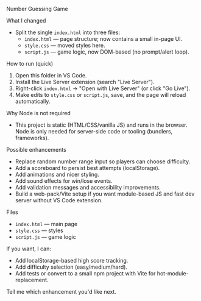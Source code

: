Number Guessing Game

What I changed
- Split the single `index.html` into three files:
  - `index.html` — page structure; now contains a small in-page UI.
  - `style.css` — moved styles here.
  - `script.js` — game logic, now DOM-based (no prompt/alert loop).

How to run (quick)
1. Open this folder in VS Code.
2. Install the Live Server extension (search "Live Server").
3. Right-click `index.html` -> "Open with Live Server" (or click "Go Live").
4. Make edits to `style.css` or `script.js`, save, and the page will reload automatically.

Why Node is not required
- This project is static (HTML/CSS/vanilla JS) and runs in the browser. Node is only needed for server-side code or tooling (bundlers, frameworks).

Possible enhancements
- Replace random number range input so players can choose difficulty.
- Add a scoreboard to persist best attempts (localStorage).
- Add animations and nicer styling.
- Add sound effects for win/lose events.
- Add validation messages and accessibility improvements.
- Build a web-pack/Vite setup if you want module-based JS and fast dev server without VS Code extension.

Files
- `index.html` — main page
- `style.css` — styles
- `script.js` — game logic

If you want, I can:
- Add localStorage-based high score tracking.
- Add difficulty selection (easy/medium/hard).
- Add tests or convert to a small npm project with Vite for hot-module-replacement.

Tell me which enhancement you'd like next.
